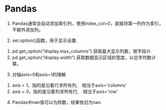 # Pandas

1. Pandas通常会自动添加索引列，使用index_col=0，直接将第一列作为索引，不额外添加列。  
 
2. set.option()函数，用于显示设置.   
1) pd.get_option(“display.max_columns”) 获取最大显示列数，按字段计.    
2) pd.get_option(“display.width”) 获取数据显示区域的宽度，以总字符数计算。

3. 对轴axis=0和axis=1的理解
1) axis = 1，指的是沿着行求所有列,　相当于axis='columns'
2) axis = 0，指的是沿着列求所有行,　相当于axis='row'

4. Pandas中nan值可以为除数，结果依旧为nan.
